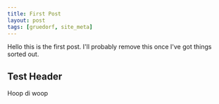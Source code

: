 ```yaml
---
title: First Post
layout: post
tags: [gruedorf, site_meta]
---
```


Hello this is the first post. I'll probably remove this once I've got things sorted out.

## Test Header

Hoop di woop